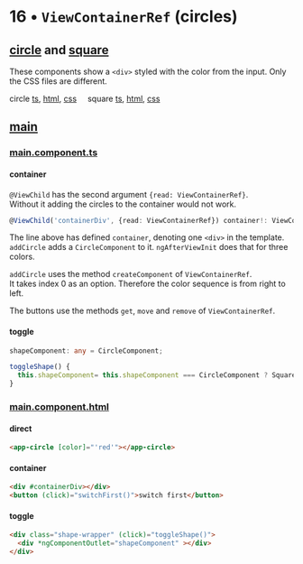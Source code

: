 # 16 &bull; `ViewContainerRef` (circles)


## [circle](circle) and [square](square)

These components show a `<div>` styled with the color from the input. Only the CSS files are different.

circle [ts](circle/circle.component.ts), [html](circle/circle.component.html), [css](circle/circle.component.css)
&nbsp;&nbsp;&nbsp;
square [ts](square/square.component.ts), [html](square/square.component.html), [css](square/square.component.css)


## [main](main)

### [main.component.ts](main/main.component.ts)

#### container

`@ViewChild` has the second argument `{read: ViewContainerRef}`.<br>
Without it adding the circles to the container would not work.
```typescript
@ViewChild('containerDiv', {read: ViewContainerRef}) container!: ViewContainerRef
```

The line above has defined `container`, denoting one `<div>` in the template.<br>
`addCircle` adds a `CircleComponent` to it. `ngAfterViewInit` does that for three colors.

`addCircle` uses the method `createComponent` of `ViewContainerRef`.<br>
It takes index 0 as an option. Therefore the color sequence is from right to left.

The buttons use the methods `get`, `move` and `remove` of `ViewContainerRef`.


#### toggle

```typescript
shapeComponent: any = CircleComponent;

toggleShape() {
  this.shapeComponent= this.shapeComponent === CircleComponent ? SquareComponent : CircleComponent;
}
```


### [main.component.html](main/main.component.html)

#### direct

```html
<app-circle [color]="'red'"></app-circle>
```

#### container

```html
<div #containerDiv></div>
<button (click)="switchFirst()">switch first</button>
```

#### toggle

```html
<div class="shape-wrapper" (click)="toggleShape()">
  <div *ngComponentOutlet="shapeComponent" ></div>
</div>
```
